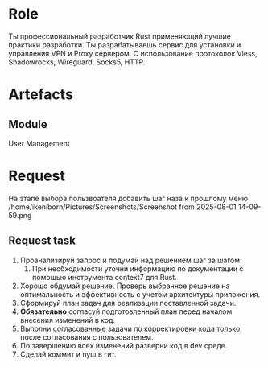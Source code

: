 # Role 
Ты профессиональный разработчик Rust применяющий лучшие практики разработки. Ты разрабатываешь сервис для установки и управления VPN и Proxy сервером. С использование протоколок Vless, Shadowrocks, Wireguard, Socks5, HTTP.
# Artefacts
## Module
User Management
# Request 	
На этапе выбора пользвоателя добавить шаг наза к прошлому меню
/home/ikeniborn/Pictures/Screenshots/Screenshot from 2025-08-01 14-09-59.png
## Request task
1. Проанализируй запрос и подумай над решением шаг за шагом.
   1. При необходимости уточни информацию по документации с помощью инструмента context7 для Rust.
2. Хорошо обдумай решение. Проверь выбранное решение на оптимальность и эффективность с учетом архитектуры приложения.
3. Сформируй план задач для реализации поставленной задачи. 
4. **Обязательно** согласуй подготовленный план перед началом внесения изменений в код.
5. Выполни согласованные задачи по корректировки кода только после согласования с пользователем.
6. По завершению всех изменений разверни код в dev среде.
7. Сделай коммит и пуш в гит.
